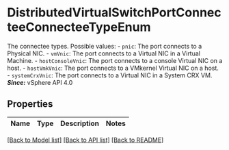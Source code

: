 # DistributedVirtualSwitchPortConnecteeConnecteeTypeEnum

The connectee types.  Possible values: - `pnic`: The port connects to a Physical NIC. - `vmVnic`: The port connects to a Virtual NIC in a Virtual Machine. - `hostConsoleVnic`: The port connects to a console Virtual NIC on a host. - `hostVmkVnic`: The port connects to a VMkernel Virtual NIC on a host. - `systemCrxVnic`: The port connects to a Virtual NIC in a System CRX VM.    ***Since:*** vSphere API 4.0 

## Properties
Name | Type | Description | Notes
------------ | ------------- | ------------- | -------------

[[Back to Model list]](../README.md#documentation-for-models) [[Back to API list]](../README.md#documentation-for-api-endpoints) [[Back to README]](../README.md)


